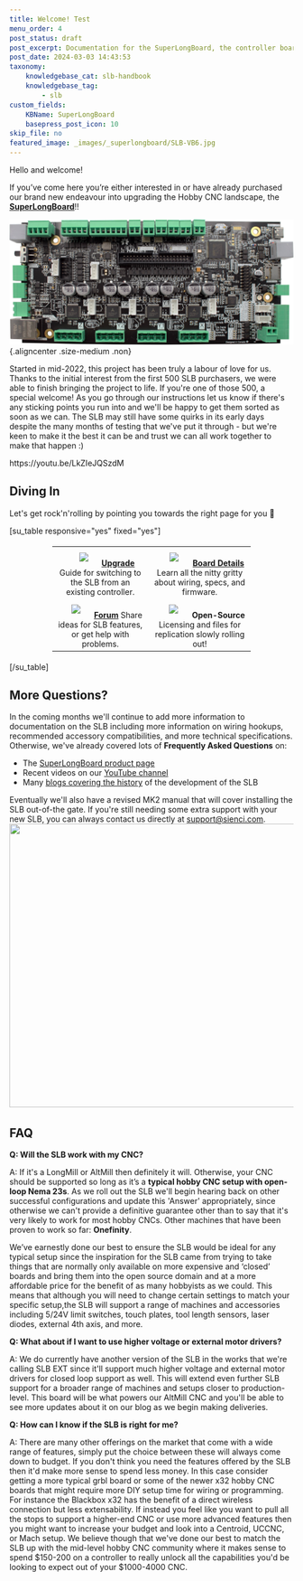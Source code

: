 ```yaml
---
title: Welcome! Test
menu_order: 4
post_status: draft
post_excerpt: Documentation for the SuperLongBoard, the controller board for the LongMill Benchtop CNC router. Includes electrical and mechanical specifications.
post_date: 2024-03-03 14:43:53
taxonomy:
    knowledgebase_cat: slb-handbook
    knowledgebase_tag:
        - slb
custom_fields:
    KBName: SuperLongBoard
    basepress_post_icon: 10
skip_file: no
featured_image: _images/_superlongboard/SLB-VB6.jpg
---
```


Hello and welcome!

If you’ve come here you’re either interested in or have already purchased our brand new endeavour into upgrading the Hobby CNC landscape, the <a href="https://sienci.com/product/slb/"><strong>SuperLongBoard</strong></a>!!

![](/_images/_superlongboard/SLB-VB6.jpg){.aligncenter .size-medium .non}

Started in mid-2022, this project has been truly a labour of love for us. Thanks to the initial interest from the first 500 SLB purchasers, we were able to finish bringing the project to life. If you're one of those 500, a special welcome! As you go through our instructions let us know if there's any sticking points you run into and we'll be happy to get them sorted as soon as we can. The SLB may still have some quirks in its early days despite the many months of testing that we've put it through - but we're keen to make it the best it can be and trust we can all work together to make that happen :)

<p>https://youtu.be/LkZIeJQSzdM<br>
</p>

<h2>Diving In</h2>
Let's get rock'n'rolling by pointing you towards the right page for you 🎸

[su_table responsive="yes" fixed="yes"]
<table style="border: none !important;">
<tbody style="display: block; margin: 1% 15%;">
<tr>
<td style="text-align: center;"><a href="https://resources.sienci.com/view/slb-upgrading/"><img class="flie aligncenter" style="padding: 5% 15%;" src="https://resources.sienci.com/wp-content/uploads/2024/07/SLB-upgrade.png"/></a><b><a href="https://resources.sienci.com/view/slb-upgrading/">Upgrade</a>
</b>Guide for switching to the SLB from an existing controller.<b>
</b></td>
<td style="text-align: center;"><a href="https://resources.sienci.com/view/slb-manual/"><img class="flie aligncenter size-full" style="padding: 5% 15%;" src="https://resources.sienci.com/wp-content/uploads/2024/07/documents.png"/></a><b><a href="https://resources.sienci.com/view/slb-manual/">Board Details</a>
</b>Learn all the nitty gritty about wiring, specs, and firmware.<b>
</b></td>
</tr>
<tr>
<td style="text-align: center;"><a href="https://forum.sienci.com/c/slb/"><img class="flie aligncenter" style="padding: 5% 15%;" src="https://resources.sienci.com/wp-content/uploads/2024/07/community.png"/></a><b><a href="https://forum.sienci.com/c/slb/">Forum</a>
</b>Share ideas for SLB features, or get help with problems.<b>
</b></td>
<td style="text-align: center;"><img class="flie aligncenter size-full" style="padding: 5% 15%;" src="https://resources.sienci.com/wp-content/uploads/2024/07/open-source-hardware.png"/><b>Open-Source
</b>Licensing and files for replication slowly rolling out!<b>
</b></td>
</tr>
</tbody>
</table>
[/su_table]

<h2>More Questions?</h2>
In the coming months we'll continue to add more information to documentation on the SLB including more information on wiring hookups, recommended accessory compatibilities, and more technical specifications. Otherwise, we've already covered lots of <strong>Frequently Asked Questions</strong> on:
<ul>
 	<li>The <a href="https://sienci.com/product/slb/">SuperLongBoard product page</a></li>
 	<li>Recent videos on our <a href="https://www.youtube.com/@SienciLabs">YouTube channel</a></li>
 	<li>Many <a href="https://sienci.com/2023/11/08/next-big-slb-update/">blogs covering the history</a> of the development of the SLB</li>
</ul>
Eventually we'll also have a revised MK2 manual that will cover installing the SLB out-of-the gate. If you're still needing some extra support with your new SLB, you can always contact us directly at <a href="mailto:support@sienci.com">support@sienci.com</a>.

<img class="aligncenter wp-image-6558 size-medium" src="https://resources.sienci.com/wp-content/uploads/2024/03/LB2SLB_p48-850x502.jpg" alt="" width="850" height="502" />
<h2>FAQ</h2>
<b>Q: Will the SLB work with my CNC?</b>

A: If it's a LongMill or AltMill then definitely it will. Otherwise, your CNC should be supported so long as it’s a <strong>typical hobby CNC setup with open-loop Nema 23s</strong>. As we roll out the SLB we'll begin hearing back on other successful configurations and update this 'Answer' appropriately, since otherwise we can't provide a definitive guarantee other than to say that it's very likely to work for most hobby CNCs. Other machines that have been proven to work so far: <strong>Onefinity</strong>.

We’ve earnestly done our best to ensure the SLB would be ideal for any typical setup since the inspiration for the SLB came from trying to take things that are normally only available on more expensive and ‘closed’ boards and bring them into the open source domain and at a more affordable price for the benefit of as many hobbyists as we could. This means that although you will need to change certain settings to match your specific setup,the SLB will support a range of machines and accessories including 5/24V limit switches, touch plates, tool length sensors, laser diodes, external 4th axis, and more.

<b>Q: What about if I want to use higher voltage or external motor drivers?</b>

A: We do currently have another version of the SLB in the works that we're calling SLB EXT since it'll support much higher voltage and external motor drivers for closed loop support as well. This will extend even further SLB support for a broader range of machines and setups closer to production-level. This board will be what powers our AltMill CNC and you'll be able to see more updates about it on our blog as we begin making deliveries.

<b>Q: How can I know if the SLB is right for me?
</b>

A: There are many other offerings on the market that come with a wide range of features, simply put the choice between these will always come down to budget. If you don't think you need the features offered by the SLB then it'd make more sense to spend less money. In this case consider getting a more typical grbl board or some of the newer x32 hobby CNC boards that might require more DIY setup time for wiring or programming. For instance the Blackbox x32 has the benefit of a direct wireless connection but less extensability. If instead you feel like you want to pull all the stops to support a higher-end CNC or use more advanced features then you might want to increase your budget and look into a Centroid, UCCNC, or Mach setup. We believe though that we've done our best to match the SLB up with the mid-level hobby CNC community where it makes sense to spend $150-200 on a controller to really unlock all the capabilities you'd be looking to expect out of your $1000-4000 CNC.